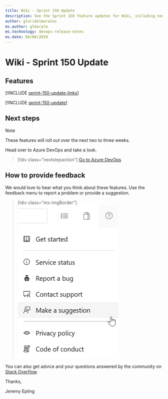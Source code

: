 ```yaml
---
title: Wiki - Sprint 150 Update
description: See the Sprint 150 feature updates for Wiki, including next steps.
author: gloridelmorales
ms.author: glmorale
ms.technology: devops-release-notes
ms.date: 04/08/2019
---
```


# Wiki - Sprint 150 Update

## Features

[!INCLUDE [sprint-150-update-links](../includes/wiki/sprint-150-update-links.md)]

[!INCLUDE [sprint-150-update](../includes/wiki/sprint-150-update.md)]

## Next steps

> [!NOTE]
> These features will roll out over the next two to three weeks.

Head over to Azure DevOps and take a look.

> [!div class="nextstepaction"]
> [Go to Azure DevOps](https://go.microsoft.com/fwlink/?LinkId=307137&campaign=o~msft~docs~product-vsts~release-notes)

## How to provide feedback

We would love to hear what you think about these features. Use the feedback menu to report a problem or provide a suggestion.

> [!div class="mx-imgBorder"]
> ![Make a suggestion](../../media/make-a-suggestion.png)

You can also get advice and your questions answered by the community on [Stack Overflow](https://stackoverflow.com/questions/tagged/azure-devops).

Thanks,

Jeremy Epling
